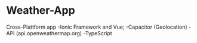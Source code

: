 # Weather-App
Cross-Plattform app
-Ionic Framework and Vue;
-Capacitor (Geolocation)
-API (api.openweathermap.org)
-TypeScript


